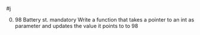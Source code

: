 #j

0. 98 Battery st.
mandatory
Write a function that takes a pointer to an int as parameter and updates the
value it points to to 98
